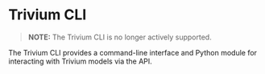 # Trivium CLI

> **NOTE:** The Trivium CLI is no longer actively supported.

The Trivium CLI provides a command-line interface and Python module for
interacting with Trivium models via the API.
